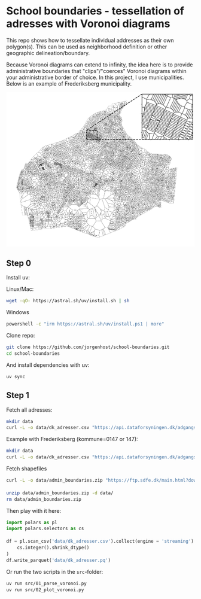 # School boundaries - tessellation of adresses with Voronoi diagrams

This repo shows how to tessellate individual addresses as their own polygon(s). This can be used as neighborhood definition or other geographic delineation/boundary.

Because Voronoi diagrams can extend to infinity, the idea here is to provide administrative boundaries that "clips"/"coerces" Voronoi diagrams within your administrative border of choice. In this project, I use municipalities. Below is an example of Frederiksberg municipality.

![pic](figs/voronoi_tess_fberg.png)

## Step 0
Install uv:

Linux/Mac:

```bash
wget -qO- https://astral.sh/uv/install.sh | sh
```

Windows
```bash
powershell -c "irm https://astral.sh/uv/install.ps1 | more"
```

Clone repo:

```bash
git clone https://github.com/jorgenhost/school-boundaries.git
cd school-boundaries
```

And install dependencies with uv:

```bash
uv sync
```


## Step 1

Fetch all adresses:
```bash
mkdir data
curl -L -o data/dk_adresser.csv "https://api.dataforsyningen.dk/adgangsadresser?&format=csv"
```

Example with Frederiksberg (kommune=0147 or 147):

```bash
mkdir data
curl -L -o data/dk_adresser.csv "https://api.dataforsyningen.dk/adgangsadresser?kommunekode=0147&format=csv"
```

Fetch shapefiles

```bash
curl -L -o data/admin_boundaries.zip "https://ftp.sdfe.dk/main.html?download&weblink=60a0dc5e27d9561a3d761e876cb2684d&realfilename=DK%5FAdministrativeUnit%2Ezip"

unzip data/admin_boundaries.zip -d data/
rm data/admin_boundaries.zip

```

Then play with it here:
```python
import polars as pl
import polars.selectors as cs

df = pl.scan_csv('data/dk_adresser.csv').collect(engine = 'streaming').with_columns(
    cs.integer().shrink_dtype()
)
df.write_parquet('data/dk_adresser.pq')
```

Or run the two scripts in the `src`-folder:

```bash
uv run src/01_parse_voronoi.py
uv run src/02_plot_voronoi.py
```